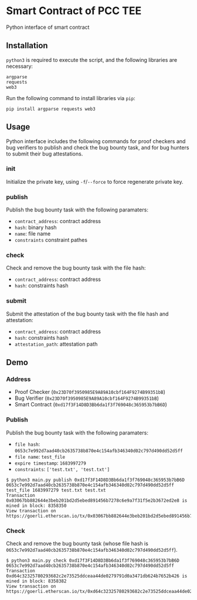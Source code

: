 # Smart Contract of PCC TEE

Python interface of smart contract

## Installation

`python3` is required to execute the script, and the following libraries are necessary:

```
argparse
requests
web3
```

Run the following command to install libraries via `pip`:
```shell
pip install argparse requests web3
```

## Usage

Python interface includes the following commands for proof checkers and bug verifiers to publish and check the bug bounty task, and for bug hunters to submit their bug attestations.

### init

Initialize the private key, using `-f`/`--force` to force regenerate private key.

### publish

Publish the bug bounty task with the following paramaters:
- `contract_address`: contract address
- `hash`: binary hash
- `name`: file name
- `constraints` constraint pathes

### check

Check and remove the bug bounty task with the file hash:
- `contract_address`: contract address
- `hash`: constraints hash

### submit

Submit the attestation of the bug bounty task with the file hash and attestation:

- `contract_address`: contract address
- `hash`: constraints hash
- `attestation_path`: attestation path

## Demo

### Address

- Proof Checker (`0x23D70f3950985E9A89A10cbf164F9274B99351bB`)
- Bug Verifier (`0x23D70f3950985E9A89A10cbf164F9274B99351bB`)
- Smart Contract (`0xd17f3F14D8D3Bb6da1f3f769048c365953b7bB6D`)

### Publish

Publish the bug bounty task with the following paramaters:

- `file hash`: `0653c7e992d7aad40cb2635738b870e4c154afb346340d02c797d490dd52d5ff`
- `file name`: `test_file`
- `expire timestamp`: `1683997279`
- `constraints`: `['test.txt', 'test.txt']`

```shell
$ python3 main.py publish 0xd17f3F14D8D3Bb6da1f3f769048c365953b7bB6D  0653c7e992d7aad40cb2635738b870e4c154afb346340d02c797d490dd52d5ff test_file 1683997279 test.txt test.txt
Transaction 0x03067bb882644e3beb201bd2d5ebed891456b7278c6e9a7f31f5e2b3672ed2e8 is mined in block: 8358350
View transaction on https://goerli.etherscan.io/tx/0x03067bb882644e3beb201bd2d5ebed891456b7278c6e9a7f31f5e2b3672ed2e8
```

### Check

Check and remove the bug bounty task (whose file hash is `0653c7e992d7aad40cb2635738b870e4c154afb346340d02c797d490dd52d5ff`).

```shell
$ python3 main.py check 0xd17f3F14D8D3Bb6da1f3f769048c365953b7bB6D  0653c7e992d7aad40cb2635738b870e4c154afb346340d02c797d490dd52d5ff
Transaction 0xd64c32325780293682c2e73525ddceaa44de0279791d0a3471db624b7652b426 is mined in block: 8358382
View transaction on https://goerli.etherscan.io/tx/0xd64c32325780293682c2e73525ddceaa44de0279791d0a3471db624b7652b426
```
